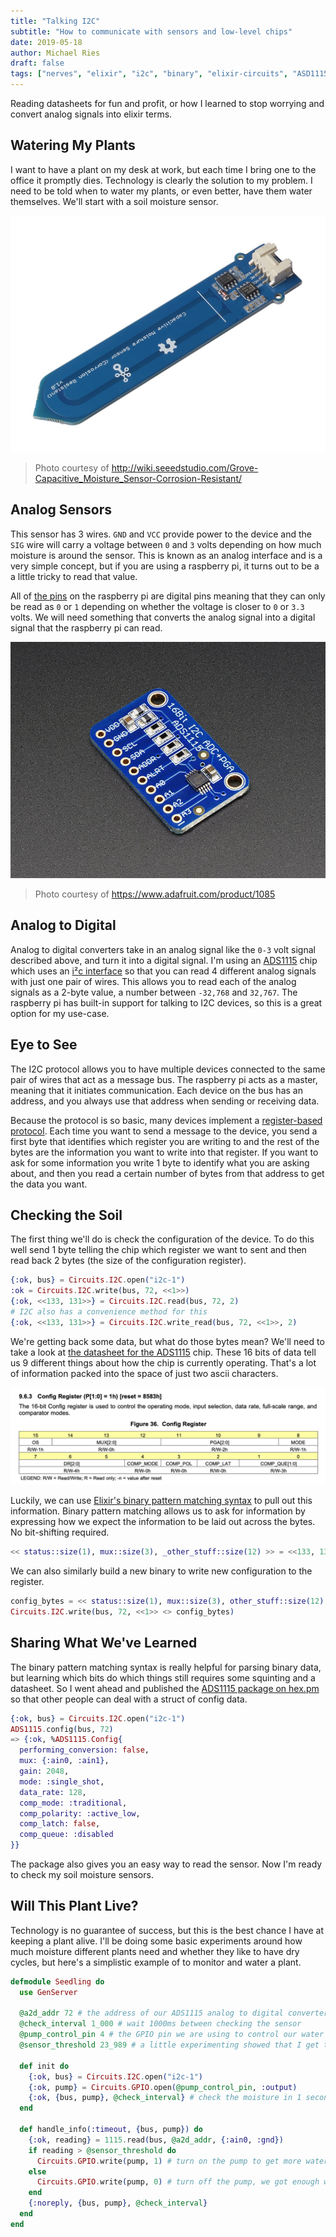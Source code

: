 ```yaml
---
title: "Talking I2C"
subtitle: "How to communicate with sensors and low-level chips"
date: 2019-05-18
author: Michael Ries
draft: false
tags: ["nerves", "elixir", "i2c", "binary", "elixir-circuits", "ASD1115"]
---
```


Reading datasheets for fun and profit, or how I learned to stop worrying and
convert analog signals into elixir terms.

<!--more-->

## Watering My Plants

I want to have a plant on my desk at work, but each time I bring one to the office it promptly dies.
Technology is clearly the solution to my problem.
I need to be told when to water my plants, or even better, have them water themselves.
We'll start with a soil moisture sensor.

![capacitive soil sensor](/images/2019-05-18/capacitive_sensor.jpg)

> Photo courtesy of http://wiki.seeedstudio.com/Grove-Capacitive_Moisture_Sensor-Corrosion-Resistant/

## Analog Sensors

This sensor has 3 wires.
`GND` and `VCC` provide power to the device and the `SIG` wire will carry a voltage between `0` and `3` volts depending on how much moisture is around the sensor.
This is known as an analog interface and is a very simple concept, but if you are using a raspberry pi, it turns out to be a a little tricky to read that value.

All of [the pins](https://pinout.xyz/) on the raspberry pi are digital pins meaning that they can only be read as `0` or `1` depending on whether the voltage is closer to `0` or `3.3` volts.
We will need something that converts the analog signal into a digital signal that the raspberry pi can read.

![ADS1115 Analog to Digital Converter](/images/2019-05-18/ads1115.jpg)

> Photo courtesy of https://www.adafruit.com/product/1085

## Analog to Digital

Analog to digital converters take in an analog signal like the `0-3` volt signal described above, and turn it into a digital signal.
I'm using an [ADS1115](http://www.ti.com/product/ADS1115) chip which uses an [i²c interface](https://i2c.info/) so that you can read 4 different analog signals with just one pair of wires.
This allows you to read each of the analog signals as a 2-byte value, a number between `-32,768` and `32,767`.
The raspberry pi has built-in support for talking to I2C devices, so this is a great option for my use-case.

## Eye to See

The I2C protocol allows you to have multiple devices connected to the same pair of wires that act as a message bus.
The raspberry pi acts as a master, meaning that it initiates communication.
Each device on the bus has an address, and you always use that address when sending or receiving data.

Because the protocol is so basic, many devices implement a [register-based protocol](http://www.ti.com/lit/an/slva704/slva704.pdf).
Each time you want to send a message to the device, you send a first byte that identifies which register you are writing to and the rest of the bytes are the information you want to write into that register.
If you want to ask for some information you write 1 byte to identify what you are asking about, and then you read a certain number of bytes from that address to get the data you want.

## Checking the Soil

The first thing we'll do is check the configuration of the device.
To do this well send 1 byte telling the chip which register we want to sent and then read back 2 bytes (the size of the configuration register).

```elixir
{:ok, bus} = Circuits.I2C.open("i2c-1")
:ok = Circuits.I2C.write(bus, 72, <<1>>)
{:ok, <<133, 131>>} = Circuits.I2C.read(bus, 72, 2)
# I2C also has a convenience method for this
{:ok, <<133, 131>>} = Circuits.I2C.write_read(bus, 72, <<1>>, 2)
```

We're getting back some data, but what do those bytes mean?
We'll need to take a look at [the datasheet for the ADS1115](http://www.ti.com/lit/ds/symlink/ads1115.pdf) chip.
These 16 bits of data tell us 9 different things about how the chip is currently operating.
That's a lot of information packed into the space of just two ascii characters.

![Config Register](/images/2019-05-18/ADS1115_Config_Register.png)

Luckily, we can use [Elixir's binary pattern matching syntax](https://hexdocs.pm/elixir/Kernel.SpecialForms.html#%3C%3C%3E%3E/1) to pull out this information.
Binary pattern matching allows us to ask for information by expressing how we expect the information to be laid out across the bytes.
No bit-shifting required.

```elixir
<< status::size(1), mux::size(3), _other_stuff::size(12) >> = <<133, 131>>
```

We can also similarly build a new binary to write new configuration to the register.

```elixir
config_bytes = << status::size(1), mux::size(3), other_stuff::size(12) >>
Circuits.I2C.write(bus, 72, <<1>> <> config_bytes)
```

## Sharing What We've Learned

The binary pattern matching syntax is really helpful for parsing binary data, but learning which bits do which things still requires some squinting and a datasheet.
So I went ahead and published the [ADS1115 package on hex.pm](https://hexdocs.pm/ads1115/0.1.0/readme.html) so that other people can deal with a struct of config data.

```elixir
{:ok, bus} = Circuits.I2C.open("i2c-1")
ADS1115.config(bus, 72)
=> {:ok, %ADS1115.Config{
  performing_conversion: false,
  mux: {:ain0, :ain1},
  gain: 2048,
  mode: :single_shot,
  data_rate: 128,
  comp_mode: :traditional,
  comp_polarity: :active_low,
  comp_latch: false,
  comp_queue: :disabled
}}
```

The package also gives you an easy way to read the sensor.
Now I'm ready to check my soil moisture sensors.

## Will This Plant Live?

Technology is no guarantee of success, but this is the best chance I have at keeping a plant alive.
I'll be doing some basic experiments around how much moisture different plants need and whether they like to have dry cycles, but here's a simplistic example of to monitor and water a plant.

```elixir
defmodule Seedling do
  use GenServer

  @a2d_addr 72 # the address of our ADS1115 analog to digital converter
  @check_interval 1_000 # wait 1000ms between checking the sensor
  @pump_control_pin 4 # the GPIO pin we are using to control our water pump
  @sensor_threshold 23_989 # a little experimenting showed that I get this reading or lower when soil is wet

  def init do
    {:ok, bus} = Circuits.I2C.open("i2c-1")
    {:ok, pump} = Circuits.GPIO.open(@pump_control_pin, :output)
    {:ok, {bus, pump}, @check_interval} # check the moisture in 1 second
  end

  def handle_info(:timeout, {bus, pump}) do
    {:ok, reading} = 1115.read(bus, @a2d_addr, {:ain0, :gnd})
    if reading > @sensor_threshold do
      Circuits.GPIO.write(pump, 1) # turn on the pump to get more water
    else
      Circuits.GPIO.write(pump, 0) # turn off the pump, we got enough water
    end
    {:noreply, {bus, pump}, @check_interval}
  end
end
```